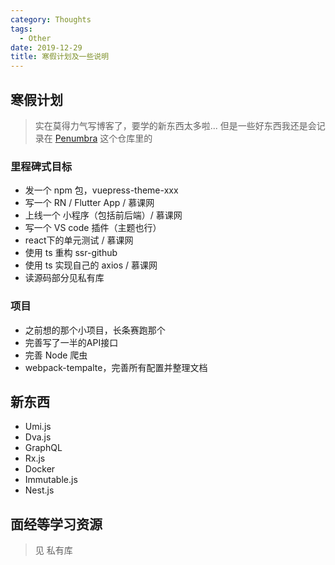 ```yaml
---
category: Thoughts
tags:
  - Other
date: 2019-12-29
title: 寒假计划及一些说明
---
```


## 寒假计划

> 实在莫得力气写博客了，要学的新东西太多啦...
> 但是一些好东西我还是会记录在 [Penumbra](https://github.com/linbudu599/Penumbra) 这个仓库里的

### 里程碑式目标

- 发一个 npm 包，vuepress-theme-xxx
- 写一个 RN / Flutter App / 慕课网
- 上线一个 小程序（包括前后端）/ 慕课网
- 写一个 VS code 插件（主题也行）
- react下的单元测试 / 慕课网
- 使用 ts 重构 ssr-github
- 使用 ts 实现自己的 axios / 慕课网
- 读源码部分见私有库

### 项目

- 之前想的那个小项目，长条赛跑那个
- 完善写了一半的API接口
- 完善 Node 爬虫
- webpack-tempalte，完善所有配置并整理文档

## 新东西

- Umi.js
- Dva.js
- GraphQL
- Rx.js
- Docker
- Immutable.js
- Nest.js

## 面经等学习资源

> 见 私有库